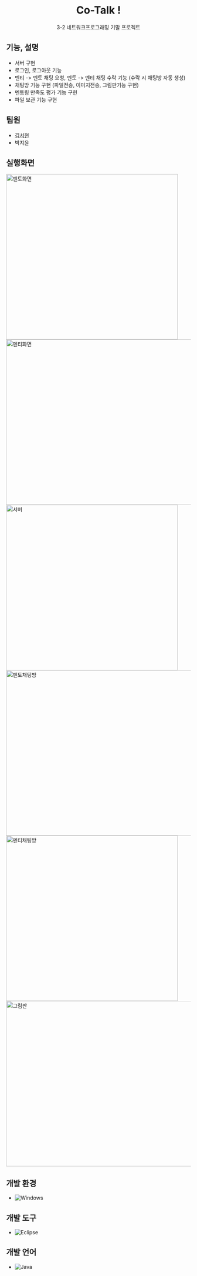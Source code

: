 <div align = "center"> <h1> Co-Talk ! </h1>  </div>
 <p align="center"> 3-2 네트워크프로그래밍 기말 프로젝트 </p>



## 기능, 설명
- 서버 구현
- 로그인, 로그아웃 기능
- 멘티 -> 멘토 채팅 요청, 멘토 -> 멘티 채팅 수락 기능 (수락 시 채팅방 자동 생성)
- 채팅방 기능 구현 (파일전송, 이미지전송, 그림판기능 구현)
- 멘토링 만족도 평가 기능 구현
- 파일 보관 기능 구현

## 팀원
- [김서현](https://github.com/akrxso)
- 박지윤

## 실행화면
<img width="468" alt="멘토화면" src="https://github.com/zzizi6/CoTalk/assets/130573661/2a640806-d8ec-44c3-804f-e854638b4d29" width="5" height="450">
<img width="512" alt="멘티화면" src="https://github.com/zzizi6/CoTalk/assets/130573661/066e1650-91ac-4d76-be79-615f4ebadb1d" width="5" height="450">
<img width="468" alt="서버" src="https://github.com/zzizi6/CoTalk/assets/130573661/167512e9-de47-459f-b75c-e445131bd6f5" width="5" height="450">
<img width="512" alt="멘토채팅방" src="https://github.com/zzizi6/CoTalk/assets/130573661/ee62d12b-df90-4408-9fdb-1a8a024c3121" width="5" height="450">
<img width="468" alt="멘티채팅방" src="https://github.com/zzizi6/CoTalk/assets/130573661/f6fb373c-136b-4f68-802f-40c37a49f5b9" width="5" height="450">
<img width="662" alt="그림판" src="https://github.com/zzizi6/CoTalk/assets/130573661/f265a87e-213b-4c4d-a21f-e418e9f3d0b3" width="5" height="450">


## 개발 환경
- ![Windows](https://img.shields.io/badge/OS-Windows-blue)

## 개발 도구
- ![Eclipse](https://img.shields.io/badge/IDE-Eclipse-blue?logo=Eclipse)

## 개발 언어
- ![Java](https://img.shields.io/badge/Language-Java-blue?logo=Java)
